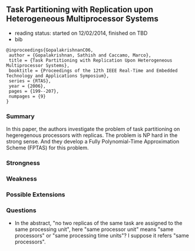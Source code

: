 ## Task Partitioning with Replication upon Heterogeneous Multiprocessor Systems

- reading status: started on 12/02/2014, finished on TBD
- bib
```
@inproceedings{GopalakrishnanC06,
 author = {Gopalakrishnan, Sathish and Caccamo, Marco},
 title = {Task Partitioning with Replication Upon Heterogeneous Multiprocessor Systems},
 booktitle = {Proceedings of the 12th IEEE Real-Time and Embedded Technology and Applications Symposium},
 series = {RTAS},
 year = {2006},
 pages = {199--207},
 numpages = {9}
} 
```

### Summary
In this paper, the authors investigate the problem of task partitioning on hegeregenous processors with replicas. The problem is NP hard in the strong sense. And they develop a Fully Polynomial-Time Approximation Scheme (FPTAS) for this problem.

### Strongness

### Weakness

### Possible Extensions


### Questions
- In the abstract, "no two replicas of the same task are assigned to the same processing unit", here "same processor unit" means "same processors" or "same processing time units"? I suppose it refers "same processors". 
